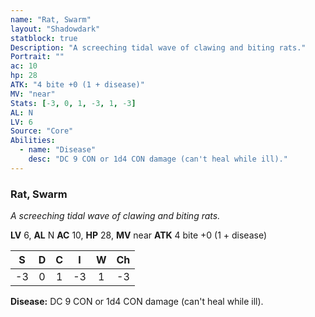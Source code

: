 ```yaml
---
name: "Rat, Swarm"
layout: "Shadowdark"
statblock: true
Description: "A screeching tidal wave of clawing and biting rats."
Portrait: ""
ac: 10
hp: 28
ATK: "4 bite +0 (1 + disease)"
MV: "near"
Stats: [-3, 0, 1, -3, 1, -3]
AL: N
LV: 6
Source: "Core"
Abilities:
  - name: "Disease"
    desc: "DC 9 CON or 1d4 CON damage (can't heal while ill)."
---
```


### Rat, Swarm

_A screeching tidal wave of clawing and biting rats._

**LV** 6, **AL** N
**AC** 10, **HP** 28, **MV** near
**ATK** 4 bite +0 (1 + disease)

|  S  |  D  |  C  |  I  |  W  |  Ch  |
|:---:|:---:|:---:|:---:|:---:|:----:|
| -3 | 0 | 1 | -3 | 1 | -3 |

**Disease:** DC 9 CON or 1d4 CON damage (can't heal while ill).

